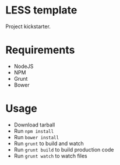 LESS template
=============

Project kickstarter.

# Requirements

* NodeJS
* NPM
* Grunt
* Bower

# Usage

* Download tarball
* Run <code>npm install</code>
* Run <code>bower install</code>
* Run <code>grunt</code> to build and watch
* Run <code>grunt build</code> to build production code
* Run <code>grunt watch</code> to watch files



